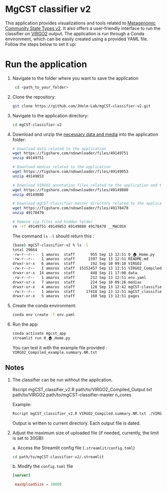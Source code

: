 # MgCST classifier v2

This application provides visualizations and tools related to [Metagenomic Community State Types v2](). It also offers a user-friendly interface to run the classifier on [VIRGO2]() output. The application is run through a Conda environment, which can be easily created using a provided YAML file. Follow the steps below to set it up:

# Run the application

1. Navigate to the folder where you want to save the application
   ```bash
    cd <path_to_your_folder>
   ```

2. Clone the repository:
    ```bash
    git clone https://github.com/JHolm-Lab/mgCST-classifier-v2.git
    ```
3. Navigate to the application directory:
    ```bash
    cd mgCST-classifier-v2
    ```
4. Download and unzip the [necessary data and media](https://figshare.com/account/home#/projects/220450) into the application folder:
    ```bash
    # Download data related to the application
    wget https://figshare.com/ndownloader/files/49149751
    unzip 49149751
    
    # Download medias related to the application
    wget https://figshare.com/ndownloader/files/49149853
    unzip 49149853
    
    # Download VIRGO2 annotation files related to the application and the classifier alone
    wget https://figshare.com/ndownloader/files/49149880
    unzip 49149880
    
    # Download mgCST-classifier-master directory related to the application and the classifier alone
    wget https://figshare.com/ndownloader/files/49178470
    unzip 49178470

    # Remove zip files and hidden folder
    rm -rf 49149751 49149853 49149880 49178470 __MACOSX 
    ```
   The command ```ls -l``` should return this :
   
    ```bash
   (base) mgCST-classifier-v2 % ls -l
   total 29664
   -rw-r--r--   1 amaros  staff       955 Sep 13 12:51 0_🏠_Home.py
   -rw-r--r--   1 amaros  staff      2397 Sep 13 12:51 README.md
   drwxr-xr-x   6 amaros  staff       192 Sep 10 09:10 VIRGO2
   -rw-r--r--   1 amaros  staff  15152457 Sep 13 12:51 VIRGO2_Compiled_example.summary.NR.txt
   drwxr-xr-x  14 amaros  staff       448 Sep 11 17:00 data
   -rw-r--r--   1 amaros  staff       212 Sep 13 12:51 env.yaml
   drwxr-xr-x   7 amaros  staff       224 Sep 10 09:26 medias
   drwxr-xr-x   4 amaros  staff       128 Sep 13 12:42 mgCST-classifier-master
   -rw-r--r--   1 amaros  staff     17418 Sep 13 12:51 mgCST_classifier_v2.R
   drwxr-xr-x   5 amaros  staff       160 Sep 13 12:51 pages
    ```
    
5. Create the conda environment:
    ```bash
    conda env create -f env.yaml
    ```
6. Run the app:
    ```bash
    conda activate mgcst_app
    streamlit run 0_🏠_Home.py
    ```

    You can test it with the example file provided : ```VIRGO2_Compiled_example.summary.NR.txt```

## Notes

1. The classifier can be run without the application.
   
   Rscript mgCST_classifier_v2.R path/to/VIRGO2_Compiled_Output.txt path/to/VIRGO2 path/to/mgCST-classifier-master n_cores
   
   Example:
   ```bash
   Rscript mgCST_classifier_v2.R VIRGO2_Compiled.summary.NR.txt ./VIRGO2 ./mgCST-classifier-master 4
   ```
   Output is written to current directory. Each output file is dated.

3. Adjust the maximum size of uploaded file (if needed, currently, the limit is set to 30GB):

   a. Access the Streamlit config file (```.streamlit/config.toml```)
    ```bash
    cd path/to/mgCST-classifier-v2/.streamlit
    ```
   b. Modify the ```config.toml``` file
   ```toml
   [server]

    maxUploadSize = 30000
   ```
